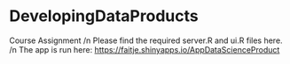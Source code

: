 # DevelopingDataProducts
Course Assignment /n
Please find the required server.R and ui.R files here. /n
The app is run here: https://faitje.shinyapps.io/AppDataScienceProduct
